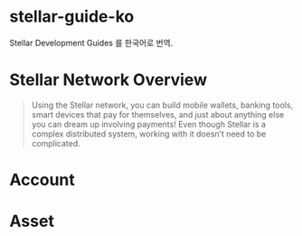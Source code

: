 # stellar-guide-ko
Stellar Development Guides 를 한국어로 번역.

# Stellar Network Overview

> Using the Stellar network, you can build mobile wallets, banking tools, smart devices that pay for themselves, and just about anything else you can dream up involving payments! Even though Stellar is a complex distributed system, working with it doesn’t need to be complicated.

# Account

# Asset
